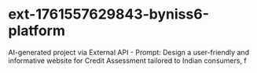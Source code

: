 # ext-1761557629843-byniss6-platform
AI-generated project via External API - Prompt: Design a user-friendly and informative website for Credit Assessment tailored to Indian consumers, f
